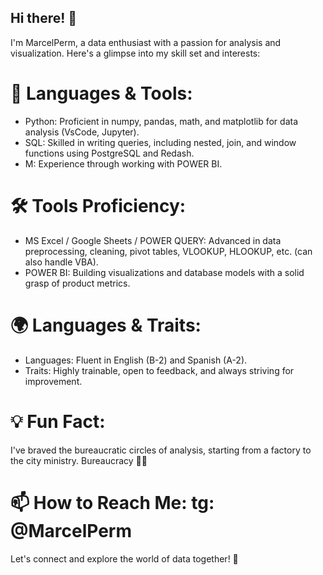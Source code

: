 ## Hi there! 👋
I'm MarcelPerm, a data enthusiast with a passion for analysis and visualization. Here's a glimpse into my skill set and interests:

# 🔧 Languages & Tools:

- Python: Proficient in numpy, pandas, math, and matplotlib for data analysis (VsCode, Jupyter).
- SQL: Skilled in writing queries, including nested, join, and window functions using PostgreSQL and Redash.
- M: Experience through working with POWER BI.

# 🛠 Tools Proficiency:

- MS Excel / Google Sheets / POWER QUERY: Advanced in data preprocessing, cleaning, pivot tables, VLOOKUP, HLOOKUP, etc. (can also handle VBA).
- POWER BI: Building visualizations and database models with a solid grasp of product metrics.

# 🌍 Languages & Traits:

- Languages: Fluent in English (B-2) and Spanish (A-2).
- Traits: Highly trainable, open to feedback, and always striving for improvement.

# 💡 Fun Fact: 
I've braved the bureaucratic circles of analysis, starting from a factory to the city ministry. Bureaucracy 🤢🤮

# 📫 How to Reach Me: tg: @MarcelPerm

Let's connect and explore the world of data together! 🚀
